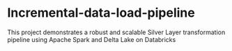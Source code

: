 # Incremental-data-load-pipeline
This project demonstrates a robust and scalable Silver Layer transformation pipeline using Apache Spark and Delta Lake on Databricks
